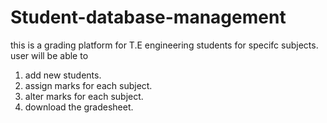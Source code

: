 # Student-database-management

this is a grading platform for T.E engineering students for specifc subjects.
user will be able to 
1. add new students. 
2. assign marks for each subject.
3. alter marks for each subject.
4. download the gradesheet.
